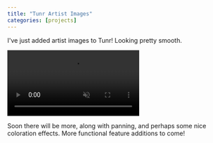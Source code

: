 ```yaml
---
title: "Tunr Artist Images"
categories: [projects]
---
```

I've just added artist images to Tunr! Looking pretty smooth.

<video src="/assets/images/2014-09-15-tunr-artist-images.mp4" muted autoplay controls loop></video>

Soon there will be more, along with panning, and perhaps some nice coloration effects. More functional feature additions to come!